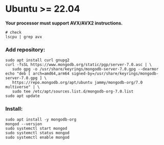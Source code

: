 # Ubuntu >= 22.04

**Your processor must support AVX/AVX2 instructions.**

```shell
# check
lscpu | grep avx
```

### Add repository:

```shell
sudo apt install curl gnupg2
curl -fsSL https://www.mongodb.org/static/pgp/server-7.0.asc | \
   sudo gpg -o /usr/share/keyrings/mongodb-server-7.0.gpg --dearmor
echo "deb [ arch=amd64,arm64 signed-by=/usr/share/keyrings/mongodb-server-7.0.gpg ] \
   https://repo.mongodb.org/apt/ubuntu jammy/mongodb-org/7.0 multiverse" | \
   sudo tee /etc/apt/sources.list.d/mongodb-org-7.0.list
sudo apt update
```

### Install:

```shell
sudo apt install -y mongodb-org
mongod --version
sudo systemctl start mongod
sudo systemctl status mongod
sudo systemctl enable mongod

```
